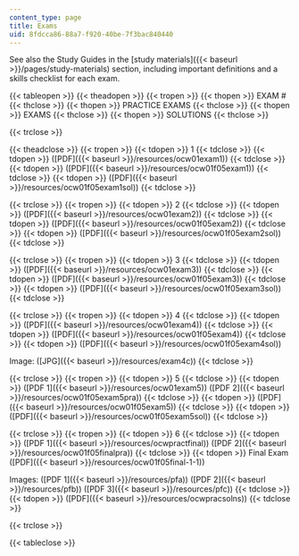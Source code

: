 ```yaml
---
content_type: page
title: Exams
uid: 8fdcca86-88a7-f920-40be-7f3bac840440
---
```


See also the Study Guides in the [study materials]({{< baseurl >}}/pages/study-materials) section, including important definitions and a skills checklist for each exam.

{{< tableopen >}}
{{< theadopen >}}
{{< tropen >}}
{{< thopen >}}
EXAM #
{{< thclose >}}
{{< thopen >}}
PRACTICE EXAMS
{{< thclose >}}
{{< thopen >}}
EXAMS
{{< thclose >}}
{{< thopen >}}
SOLUTIONS
{{< thclose >}}

{{< trclose >}}

{{< theadclose >}}
{{< tropen >}}
{{< tdopen >}}
1
{{< tdclose >}}
{{< tdopen >}}
([PDF]({{< baseurl >}}/resources/ocw01exam1))
{{< tdclose >}}
{{< tdopen >}}
([PDF]({{< baseurl >}}/resources/ocw01f05exam1))
{{< tdclose >}}
{{< tdopen >}}
([PDF]({{< baseurl >}}/resources/ocw01f05exam1sol))
{{< tdclose >}}

{{< trclose >}}
{{< tropen >}}
{{< tdopen >}}
2
{{< tdclose >}}
{{< tdopen >}}
([PDF]({{< baseurl >}}/resources/ocw01exam2))
{{< tdclose >}}
{{< tdopen >}}
([PDF]({{< baseurl >}}/resources/ocw01f05exam2))
{{< tdclose >}}
{{< tdopen >}}
([PDF]({{< baseurl >}}/resources/ocw01f05exam2sol))
{{< tdclose >}}

{{< trclose >}}
{{< tropen >}}
{{< tdopen >}}
3
{{< tdclose >}}
{{< tdopen >}}
([PDF]({{< baseurl >}}/resources/ocw01exam3))
{{< tdclose >}}
{{< tdopen >}}
([PDF]({{< baseurl >}}/resources/ocw01f05exam3))
{{< tdclose >}}
{{< tdopen >}}
([PDF]({{< baseurl >}}/resources/ocw01f05exam3sol))
{{< tdclose >}}

{{< trclose >}}
{{< tropen >}}
{{< tdopen >}}
4
{{< tdclose >}}
{{< tdopen >}}
([PDF]({{< baseurl >}}/resources/ocw01exam4))
{{< tdclose >}}
{{< tdopen >}}
([PDF]({{< baseurl >}}/resources/ocw01f05exam4))
{{< tdclose >}}
{{< tdopen >}}
([PDF]({{< baseurl >}}/resources/ocw01f05exam4sol))  
  
Image: ([JPG]({{< baseurl >}}/resources/exam4c))
{{< tdclose >}}

{{< trclose >}}
{{< tropen >}}
{{< tdopen >}}
5
{{< tdclose >}}
{{< tdopen >}}
([PDF 1]({{< baseurl >}}/resources/ocw01exam5)) ([PDF 2]({{< baseurl >}}/resources/ocw01f05exam5pra))
{{< tdclose >}}
{{< tdopen >}}
([PDF]({{< baseurl >}}/resources/ocw01f05exam5))
{{< tdclose >}}
{{< tdopen >}}
([PDF]({{< baseurl >}}/resources/ocw01f05exam5sol))
{{< tdclose >}}

{{< trclose >}}
{{< tropen >}}
{{< tdopen >}}
6
{{< tdclose >}}
{{< tdopen >}}
([PDF 1]({{< baseurl >}}/resources/ocwpractfinal)) ([PDF 2]({{< baseurl >}}/resources/ocw01f05finalpra))
{{< tdclose >}}
{{< tdopen >}}
Final Exam ([PDF]({{< baseurl >}}/resources/ocw01f05final-1-1))  
  
Images: ([PDF 1]({{< baseurl >}}/resources/pfa)) ([PDF 2]({{< baseurl >}}/resources/pfb)) ([PDF 3]({{< baseurl >}}/resources/pfc))
{{< tdclose >}}
{{< tdopen >}}
([PDF]({{< baseurl >}}/resources/ocwpracsolns))
{{< tdclose >}}

{{< trclose >}}

{{< tableclose >}}